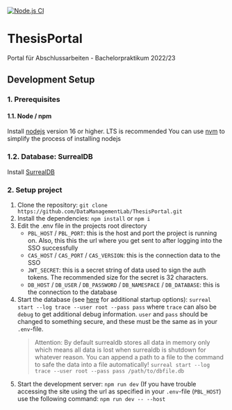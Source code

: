 [![Node.js CI](https://github.com/DataManagementLab/ThesisPortal/actions/workflows/node.js.yml/badge.svg)](https://github.com/DataManagementLab/ThesisPortal/actions/workflows/node.js.yml)

# ThesisPortal

Portal für Abschlussarbeiten - Bachelorpraktikum 2022/23

## Development Setup

### 1. Prerequisites

#### 1.1. Node / npm

Install [nodejs](https://nodejs.org/) version 16 or higher. LTS is recommended
You can use [nvm](https://github.com/nvm-sh/nvm#installing-and-updating) to simplify the process of installing nodejs

### 1.2. Database: SurrealDB

Install [SurrealDB](https://surrealdb.com/install)

### 2. Setup project

1. Clone the repository: `git clone https://github.com/DataManagementLab/ThesisPortal.git`
2. Install the dependencies: `npm install` or `npm i`
3. Edit the .env file in the projects root directory
   - `PBL_HOST` / `PBL_PORT`: this is the host and port the project is running on. Also, this this the url where you get sent to after logging into the SSO successfully
   - `CAS_HOST` / `CAS_PORT` / `CAS_VERSION`: this is the connection data to the SSO
   - `JWT_SECRET`: this is a secret string of data used to sign the auth tokens. The recommended size for the secret is 32 characters.
   - `DB_HOST` / `DB_USER` / `DB_PASSWORD` / `DB_NAMESPACE` / `DB_DATABASE`: this is the connection to the database
4. Start the database (see [here](https://surrealdb.com/docs/start/starting-surrealdb) for additional startup options): `surreal start --log trace --user root --pass pass` where `trace` can also be `debug` to get additional debug information. `user` and `pass` should be changed to something secure, and these must be the same as in your `.env`-file.
   > Attention: By default surrealdb stores all data in memory only which means all data is lost when surrealdb is shutdown for whatever reason. You can append a path to a file to the command to safe the data into a file automatically! `surreal start --log trace --user root --pass pass /path/to/dbfile.db`
5. Start the development server: `npm run dev` (If you have trouble accessing the site using the url as specified in your `.env`-file (`PBL_HOST`) use the following command: `npm run dev -- --host`
